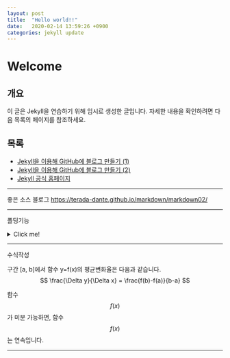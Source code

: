 ```yaml
---
layout: post
title:  "Hello world!!"
date:   2020-02-14 13:59:26 +0900
categories: jekyll update
---
```



# Welcome

## 개요
 이 글은 Jekyll을 연습하기 위해 임시로 생성한 글입니다.
 자세한 내용을 확인하려면 다음 목록의 페이지를 참조하세요.

## 목록
- [Jekyll을 이용해 GitHub에 블로그 만들기 (1)](https://jetalog.net/86)
- [Jekyll을 이용해 GitHub에 블로그 만들기 (2)](https://jetalog.net/87)
- [Jekyll 공식 홈페이지](https://jekyllrb-ko.github.io)

---

좋은 소스 블로그
https://terada-dante.github.io/markdown/markdown02/

---

폴딩기능  
<details>
<summary>Click me!</summary>
<p>Hello world!</p>
</details>

---

수식작성
<script async src="https://cdnjs.cloudflare.com/ajax/libs/mathjax/2.7.0/MathJax.js?config=TeX-AMS_CHTML"></script>

구간 [a, b]에서 함수 y=f(x)의 평균변화율은
다음과 같습니다.
$$
\frac{\Delta y}{\Delta x} = \frac{f(b)-f(a)}{b-a}
$$

함수 $$f(x)$$가 미분 가능하면,
함수 $$f(x)$$는 연속입니다.

---
